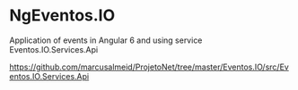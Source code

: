# NgEventos.IO

Application of events in Angular 6 and using service Eventos.IO.Services.Api

https://github.com/marcusalmeid/ProjetoNet/tree/master/Eventos.IO/src/Eventos.IO.Services.Api
